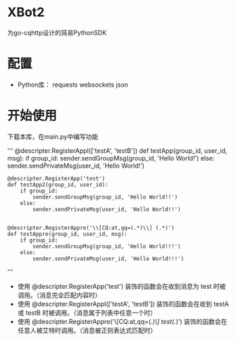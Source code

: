 # XBot2
为go-cqhttp设计的简易PythonSDK

# 配置
+ Python库： requests websockets json

# 开始使用
下载本库，在main.py中编写功能

'''
    @descripter.RegisterAppl(['testA', 'testB'])
    def testApp(group_id, user_id, msg):
        if group_id:
            sender.sendGroupMsg(group_id, 'Hello World!')
        else:
            sender.sendPrivateMsg(user_id, 'Hello World!')


    @descripter.RegisterApp('test')
    def testApp2(group_id, user_id):
        if group_id:
            sender.sendGroupMsg(group_id, 'Hello World!!')
        else:
            sender.sendPrivateMsg(user_id, 'Hello World!!')


    @descripter.RegisterAppre('\\[CQ:at,qq=(.*)\\] (.*)')
    def testAppre(group_id, user_id, msg):
        if group_id:
            sender.sendGroupMsg(group_id, 'Hello World!!!')
        else:
            sender.sendPrivateMsg(user_id, 'Hello World!!!')
'''

+ 使用 @descripter.RegisterApp('test') 装饰的函数会在收到消息为 test 时被调用。（消息完全匹配内容时）
+ 使用 @descripter.RegisterAppl(['testA', 'testB']) 装饰的函数会在收到 testA 或 testB 时被调用。（消息属于列表中任意一个时）
+ 使用 @descripter.RegisterAppre('\\[CQ:at,qq=(.*)\\] test(.*)') 装饰的函数会在任意人被艾特时调用。（消息被正则表达式匹配时）
